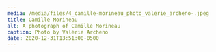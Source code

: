 ```yaml
---
media: /media/files/4_camille-morineau_photo_valerie_archeno-.jpeg
title: Camille Morineau
alt: A photograph of Camille Morineau
caption: Photo by Valérie Archeno
date: 2020-12-31T13:51:00-0500
---
```

